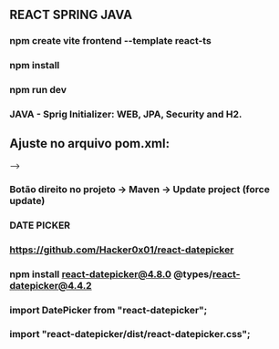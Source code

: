 ## REACT SPRING JAVA

### npm create vite frontend --template react-ts

### npm install

### npm run dev

### JAVA - Sprig Initializer: WEB, JPA, Security and H2.

## Ajuste no arquivo pom.xml:

<!-- <plugin>

<groupId>org.apache.maven.plugins</groupId>

<artifactId>maven-resources-plugin</artifactId>

<version>3.1.0</version><!--$NO-MVN-MAN-VER$ -->

</plugin> -->

### Botão direito no projeto -> Maven -> Update project (force update)

### DATE PICKER

### https://github.com/Hacker0x01/react-datepicker

### npm install react-datepicker@4.8.0 @types/react-datepicker@4.4.2

### import DatePicker from "react-datepicker";

### import "react-datepicker/dist/react-datepicker.css";

<!-- <DatePicker
    selected={new Date()}
    onChange={(date: Date) => {}}
    className="dsmeta-form-control"
    dateFormat="dd/MM/yyyy"
/> -->
